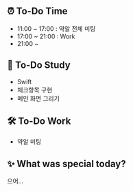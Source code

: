 ## ⏰  To-Do Time
- 11:00 ~ 17:00 : 약알 전체 미팅 
- 17:00 ~ 21:00 : Work
- 21:00 ~

## 📖 To-Do Study
- Swift
- 체크항목 구현
- 메인 화면 그리기 

## 🛠️ To-Do Work
- 약알 미팅 

## ✨ What was special today?
으어...
